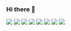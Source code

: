 ### Hi there 👋
<p>
  <img src="https://img.shields.io/badge/JAVA-007396?style=flat&logo=java&logoColor=white"/>
  <img src="https://img.shields.io/badge/SPRING BOOT-6DB33F?style=flat&logo=springboot&logoColor=white"/>
  <img src="https://img.shields.io/badge/ANDROID-3DDC84?style=flat&logo=android&logoColor=white"/>
  <img src="https://img.shields.io/badge/HTML5-E34F26?style=flat&logo=html5&logoColor=white"/>
  <img src="https://img.shields.io/badge/JAVASCRIPT-F7DF1E?style=flat&logo=javascript&logoColor=white"/>
  <img src="https://img.shields.io/badge/PHP-777BB4?style=flat&logo=php&logoColor=white"/>
  <img src="https://img.shields.io/badge/UNITY-FFFFFF?style=flat&logo=unity&logoColor=black"/>
  <img src="https://img.shields.io/badge/C++++-239120?style=flat&logo=csharp&logoColor=white"/>
  
  
  
</p>


<!--
**GeonMo-Moon/GeonMo-Moon** is a ✨ _special_ ✨ repository because its `README.md` (this file) appears on your GitHub profile.

Here are some ideas to get you started:

- 🔭 I’m currently working on ...
- 🌱 I’m currently learning ...
- 👯 I’m looking to collaborate on ...
- 🤔 I’m looking for help with ...
- 💬 Ask me about ...
- 📫 How to reach me: ...
- 😄 Pronouns: ...
- ⚡ Fun fact: ...
-->
